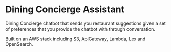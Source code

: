 # Dining Concierge Assistant
Dining Concierge chatbot that sends you restaurant suggestions given a set of preferences that you provide the chatbot with through conversation.

Built on an AWS stack including S3, ApiGateway, Lambda, Lex and OpenSearch.
